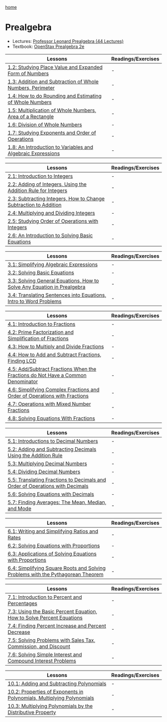 [home](/README.md)
# Prealgebra
- Lectures: [Professor Leonard Prealgebra (44 Lectures)](https://www.youtube.com/watch?v=cC7n_ZyVUns&list=PL4C9296DF81B9EF13)
- Textbook: [OpenStax Prealgebra 2e](https://openstax.org/details/books/prealgebra-2e)

Lessons | Readings/Exercises
--- | ---
[1.2: Studying Place Value and Expanded Form of Numbers](https://www.youtube.com/watch?v=cC7n_ZyVUns&list=PL4C9296DF81B9EF13&index=1&t=2s&pp=iAQB) | -
[1.3: Addition and Subtraction of Whole Numbers, Perimeter](https://www.youtube.com/watch?v=mRRnpz6udeE&list=PL4C9296DF81B9EF13&index=2&pp=iAQB) | -
[1.4: How to do Rounding and Estimating of Whole Numbers](https://www.youtube.com/watch?v=SV0z6ZcpKtQ&list=PL4C9296DF81B9EF13&index=3&pp=iAQB) | -
[1.5: Multiplication of Whole Numbers, Area of a Rectangle](https://www.youtube.com/watch?v=YkfDOwHYb8w&list=PL4C9296DF81B9EF13&index=4&pp=iAQB) | -
[1.6: Division of Whole Numbers](https://www.youtube.com/watch?v=29pVwoK0M0s&list=PL4C9296DF81B9EF13&index=5&pp=iAQB) | -
[1.7: Studying Exponents and Order of Operations](https://www.youtube.com/watch?v=NKrxqWhf01Q&list=PL4C9296DF81B9EF13&index=6&pp=iAQB) | -
[1.8: An Introduction to Variables and Algebraic Expressions](https://www.youtube.com/watch?v=hURKivs0GIs&list=PL4C9296DF81B9EF13&index=7&pp=iAQB) | -

Lessons | Readings/Exercises
--- | ---
[2.1: Introduction to Integers](https://www.youtube.com/watch?v=ZfujseLAsdQ&list=PL4C9296DF81B9EF13&index=8&pp=iAQB) | -
[2.2: Adding of Integers, Using the Addition Rule for Integers](https://www.youtube.com/watch?v=xxtKyNmmD8o&list=PL4C9296DF81B9EF13&index=9&pp=iAQB) | -
[2.3: Subtracting Integers, How to Change Subtraction to Addition](https://www.youtube.com/watch?v=yX2eRHXmT6o&list=PL4C9296DF81B9EF13&index=10&pp=iAQB) | -
[2.4: Multiplying and Dividing Integers](https://www.youtube.com/watch?v=bbAF80klBbs&list=PL4C9296DF81B9EF13&index=11&pp=iAQB) | -
[2.5: Studying Order of Operations with Integers](https://www.youtube.com/watch?v=v0Kk908aJIg&list=PL4C9296DF81B9EF13&index=12&pp=iAQB) | -
[2.6: An Introduction to Solving Basic Equations](https://www.youtube.com/watch?v=4hDDWuibpf4&list=PL4C9296DF81B9EF13&index=13&pp=iAQB) | -

Lessons | Readings/Exercises
--- | ---
[3.1: Simplifying Algebraic Expressions](https://www.youtube.com/watch?v=E2BoPzUIJDk&list=PL4C9296DF81B9EF13&index=14&pp=iAQB) | -
[3.2: Solving Basic Equations](https://www.youtube.com/watch?v=w0TmOCn2mSg&list=PL4C9296DF81B9EF13&index=15&pp=iAQB) | -
[3.3: Solving General Equations, How to Solve Any Equation in Prealgebra](https://www.youtube.com/watch?v=84O6OdooLas&list=PL4C9296DF81B9EF13&index=16&pp=iAQB) | -
[3.4: Translating Sentences into Equations, Intro to Word Problems](https://www.youtube.com/watch?v=Qv8Mfjyyjto&list=PL4C9296DF81B9EF13&index=17&pp=iAQB) | -

Lessons | Readings/Exercises
--- | ---
[4.1: Introduction to Fractions](https://www.youtube.com/watch?v=xEhnGTOC02E&list=PL4C9296DF81B9EF13&index=18&pp=iAQB) | -
[4.2: Prime Factorization and Simplification of Fractions](https://www.youtube.com/watch?v=p1mV9nBU8B8&list=PL4C9296DF81B9EF13&index=19&pp=iAQB) | -
[4.3: How to Multiply and Divide Fractions](https://www.youtube.com/watch?v=y0YjFlkuGwY&list=PL4C9296DF81B9EF13&index=20&pp=iAQB) | -
[4.4: How to Add and Subtract Fractions, Finding LCD](https://www.youtube.com/watch?v=JqyQoJFD3dA&list=PL4C9296DF81B9EF13&index=21&pp=iAQB) | -
[4.5: Add/Subtract Fractions When the Fractions do Not Have a Common Denominator](https://www.youtube.com/watch?v=i1jQOSs-5sY&list=PL4C9296DF81B9EF13&index=22&pp=iAQB) | -
[4.6: Simplifying Complex Fractions and Order of Operations with Fractions](https://www.youtube.com/watch?v=Kg2B4Rk7Wsc&list=PL4C9296DF81B9EF13&index=23&pp=iAQB) | -
[4.7: Operations with Mixed Number Fractions](https://www.youtube.com/watch?v=wXB-CA9C2dY&list=PL4C9296DF81B9EF13&index=24&pp=iAQB) | -
[4.8: Solving Equations With Fractions](https://www.youtube.com/watch?v=I04mEnnRJSM&list=PL4C9296DF81B9EF13&index=25&pp=iAQB) | -

Lessons | Readings/Exercises
--- | ---
[5.1: Introductions to Decimal Numbers](https://www.youtube.com/watch?v=YyHKzTSq6Qw&list=PL4C9296DF81B9EF13&index=26&pp=iAQB) | -
[5.2: Adding and Subtracting Decimals Using the Addition Rule](https://www.youtube.com/watch?v=4DTR3fVrbjE&list=PL4C9296DF81B9EF13&index=27&pp=iAQB) | -
[5.3: Multiplying Decimal Numbers](https://www.youtube.com/watch?v=SD_7WctIuMw&list=PL4C9296DF81B9EF13&index=28&pp=iAQB) | -
[5.4: Dividing Decimal Numbers](https://www.youtube.com/watch?v=wreYJRklnmY&list=PL4C9296DF81B9EF13&index=29&pp=iAQB) | -
[5.5: Translating Fractions to Decimals and Order of Operations with Decimals](https://www.youtube.com/watch?v=J-243dlO6b8&list=PL4C9296DF81B9EF13&index=30&pp=iAQB) | -
[5.6: Solving Equations with Decimals](https://www.youtube.com/watch?v=SaVT-dhsw_g&list=PL4C9296DF81B9EF13&index=31&pp=iAQB) | -
[5.7: Finding Averages: The Mean, Median, and Mode](https://www.youtube.com/watch?v=8U1ZVEIWFLs&list=PL4C9296DF81B9EF13&index=32&pp=iAQB) | -

Lessons | Readings/Exercises
--- | ---
[6.1: Writing and Simplifying Ratios and Rates](https://www.youtube.com/watch?v=vtjQLbnIeck&list=PL4C9296DF81B9EF13&index=33&pp=iAQB) | -
[6.2: Solving Equations with Proportions](https://www.youtube.com/watch?v=peoM_MIebuA&list=PL4C9296DF81B9EF13&index=34&pp=iAQB) | -
[6.3: Applications of Solving Equations with Proportions](https://www.youtube.com/watch?v=eiSeEzzXfuI&list=PL4C9296DF81B9EF13&index=35&pp=iAQB) | -
[6.4: Simplifying Square Roots and Solving Problems with the Pythagorean Theorem](https://www.youtube.com/watch?v=FdLA93kCr8Y&list=PL4C9296DF81B9EF13&index=36&pp=iAQB) | -

Lessons | Readings/Exercises
--- | ---
[7.1: Introduction to Percent and Percentages](https://www.youtube.com/watch?v=9-59czMohx8&list=PL4C9296DF81B9EF13&index=37&pp=iAQB) | -
[7.3: Using the Basic Percent Equation, How to Solve Percent Equations](https://www.youtube.com/watch?v=GZcRnwXh2MM&list=PL4C9296DF81B9EF13&index=38&pp=iAQB) | -
[7.4: Finding Percent Increase and Percent Decrease](https://www.youtube.com/watch?v=AHpbJFSely0&list=PL4C9296DF81B9EF13&index=39&pp=iAQB) | -
[7.5: Solving Problems with Sales Tax, Commission, and Discount](https://www.youtube.com/watch?v=qvKt647UtnU&list=PL4C9296DF81B9EF13&index=40&pp=iAQB) | -
[7.6: Solving Simple Interest and Compound Interest Problems](https://www.youtube.com/watch?v=b3FZRzIov8E&list=PL4C9296DF81B9EF13&index=41&pp=iAQB) | -

Lessons | Readings/Exercises
--- | ---
[10.1: Adding and Subtracting Polynomials](https://www.youtube.com/watch?v=V07jIK85suY&list=PL4C9296DF81B9EF13&index=42&pp=iAQB) | -
[10.2: Properties of Exponents in Polynomials, Multiplying Polynomials](https://www.youtube.com/watch?v=6qUWxwmnGao&list=PL4C9296DF81B9EF13&index=43&pp=iAQB) | -
[10.3: Multiplying Polynomials by the Distributive Property](https://www.youtube.com/watch?v=yVhG1eMGUVU&list=PL4C9296DF81B9EF13&index=44&pp=iAQB) | -

